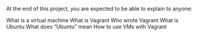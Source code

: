 At the end of this project, you are expected to be able to explain to anyone:

What is a virtual machine
What is Vagrant
Who wrote Vagrant
What is Ubuntu
What does “Ubuntu” mean
How to use VMs with Vagrant
